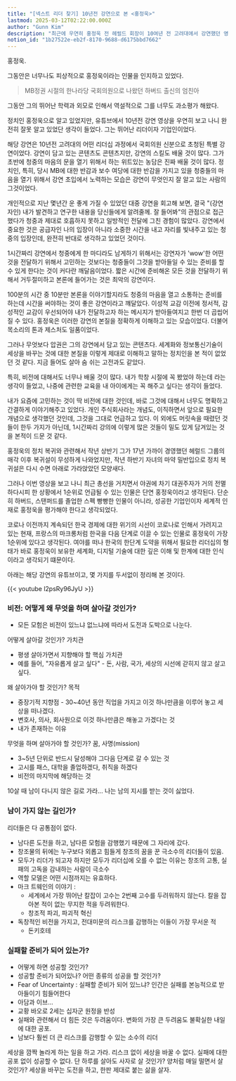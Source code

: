 ```yaml
---
title: "[넥스트 리더 찾기] 10년전 강연으로 본 <홍정욱>"
lastmod: 2025-03-12T02:22:00.000Z
author: "Gunn Kim"
description: "최근에 우연히 홍정욱 전 헤럴드 회장이 10여년 전 고려대에서 강연했던 영상을 보았다. 하버드 출신의 엄친아로만 알고 있었던 홍정욱의 진면목을 새롭게 발견한 순간이었다. 한국의 마크롱이 나온다면 단연 홍정욱이 될 수 있을 것이라 확신하게 되었다."
notion_id: "1b27522e-eb2f-8170-9688-d6175bbd7662"
---
```


홍정욱.

그동안은 너무나도 피상적으로 홍정욱이라는 인물을 인지하고 있었다.

> MB정권 시절의 한나라당 국회의원으로 나왔던 하버드 출신의 엄친아

그동안 그의 뛰어난 학력과 외모로 인해서 역설적으로 그를 너무도 과소평가 해왔다.

정치인 홍정욱으로 알고 있었지만, 유튜브에서 10년전 강연 영상을 우연히 보고 나니 완전히 잘못 알고 있었단 생각이 들었다. 그는 뛰어난 리더이자 기업인이었다.

해당 강연은 10년전 고려대의 어떤 리더십 과정에서 국회의원 신분으로 초청된 특별 강연이었다. 강연이 담고 있는 콘텐츠도 콘텐츠지만, 강연의 스킬도 배울 것이 많다. 그가 초반에 청중의 마음의 문을 열기 위해서 하는 위트있는 농담은 진짜 배울 것이 많다. 정치인, 특히, 당시 MB에 대한 반감과 보수 여당에 대한 반감을 가지고 있을 청중들의 마음을 열기 위해서 강연 초입에서 노력하는 모습은 강연이 무엇인지 잘 알고 있는 사람의 그것이었다. 

개인적으로 지난 몇년간 운 좋게 가질 수 있었던 대중 강연을 회고해 보면, 결국 "(강연자인) 내가 발견하고 연구한 내용을 당신들에게 알려줄께. 잘 들어봐"의 관점으로 접근했다가 청중과 제대로 호흡하지 못하고 일방적인 전달에 그친 경험이 많았다. 강연에서 중요한 것은 공급자인 나의 입장이 아니라 소중한 시간을 내고 자리를 빛내주고 있는 청중의 입장인데, 완전히 반대로 생각하고 있었던 것이다. 

1시간짜리 강연에서 청중에게 한 마디라도 남게하기 위해서는 강연자가 'wow'한 어떤 것을 전달하기 위해서 고민하는 것보다는 청중들이 그것을 받아들일 수 있는 준비를 할 수 있게 한다는 것이 커다란 깨달음이었다. 짧은 시간에 준비해온 모든 것을 전달하기 위해서 거두절미하고 본론에 들어가는 것은 최악의 강연이다. 

100분의 시간 중 10분만 본론을 이야기할지라도 청중의 마음을 열고 소통하는 준비를 하는데 시간을 써야하는 것이 좋은 강연이라고 꺠달았다. 이성적 교감 이전에 정서적, 감성적인 교감이 우선되어야 내가 전달하고자 하는 메시지가 받아들여지고 한번 더 곱씹어 질 수 있다. 홍정욱은 이러한 강연의 본질을 정확하게 이해하고 있는 모습이었다. 더불어 목소리의 톤과 제스처도 일품이었다.

그러나 무엇보다 압권은 그의 강연에서 담고 있는 콘텐츠다. 세계화와 정보통신기술이 세상을 바꾸는 것에 대한 본질을 이렇게 제대로 이해하고 말하는 정치인을 본 적이 없었던 것 같다. 지금 들어도 살아 숨 쉬는 고전과도 같았다.

특히, 비전에 대해서도 너무나 배울 것이 많다. 내가 학창 시절에 꼭 봤었야 하는데 라는 생각이 들었고, 나중에 관련한 교육을 내 아이에게는 꼭 해주고 싶다는 생각이 들었다.

내가 요즘에 고민하는 것이 딱 비전에 대한 것인데, 바로 그것에 대해서 너무도 명확하고 간결하게 이야기해주고 있었다. 개인 주식회사라는 개념도, 이직하면서 앞으로 필요한 개념으로 생각했던 것인데, 그것을 그대로 언급하고 있다. 이 외에도 머릿속을 때렸던 것들이 한두 가지가 아닌데, 1시간짜리 강의에 이렇게 많은 것들이 밀도 있게 담겨있는 것을 본적이 드문 것 같다.

홍정욱의 정치 복귀와 관련해서 작년 상반기 그가 17년 가까이 경영했던 헤럴드 그룹의 매각 이후 복귀설이 무성하게 나와었지만, 작년 하반기 자녀의 마약 밀반입으로 정치 복귀설은 다시 수면 아래로 가라앉았던 모양새다.

그러나 이번 영상을 보고 나니 최근 총선을 거치면서 야권에 차기 대권주자가 거의 전멸하다시피 한 상황에서 1순위로 언급될 수 있는 인물은 단연 홍정욱이라고 생각된다. 단순히 하버드, 스탠퍼드를 졸업한 스펙 빵빵한 인물이 아니라, 성공한 기업인이자 세계적 인재로 홍정욱을 평가해야 한다고 생각되었다.

코로나 이전까지 계속되던 한국 경제에 대한 위기의 시선이 코로나로 인해서 가려지고 있는 현재, 프랑스의 마크롱처럼 한국을 다음 단계로 이끌 수 있는 인물로 홍정욱이 가장 1순위에 있다고 생각된다. 여야를 떠나 한국의 한단계 도약을 위해서 필요한 리더십의 형태가 바로 홍정욱이 보유한 세계화, 디지털 기술에 대한 깊은 이해 및 한계에 대한 인식이라고 생각되기 떄문이다.

아래는 해당 강연의 유튜브이고, 몇 가지를 두서없이 정리해 본 것이다.

{{< youtube l2psRy96JyU >}} 
</br>

### 비전: 어떻게 왜 무엇을 하며 살아갈 것인가?
- 모든 모험은 비전이 있느냐 없느냐에 따라서 도전과 도박으로 나눈다.

어떻게 살아갈 것인가? 가치관
- 평생 살아가면서 지향해야 할 핵심 가치관
- 예를 들어, "자유롭게 살고 싶다" - 돈, 사람, 국가, 세상의 시선에 갇히지 않고 살고 싶다.

왜 살아가야 할 것인가? 목적
- 중장기적 지향점 - 30~40년 동안 직업을 가지고 이것 하나만큼을 이루어 놓고 세상을 떠나겠다.
- 변호사, 의사, 회사원으로 이것 하나만큼은 해놓고 가겠다는 것
- 내가 존재하는 이유

무엇을 하며 살아가야 할 것인가? 꿈, 사명(mission)
- 3~5년 단위로 반드시 달성해야 그다음 단계로 갈 수 있는 것
- 고시를 패스, 대학을 졸업하겠다, 취직을 하겠다
- 비전의 마지막에 해당하는 것

10살 때 남이 다니지 않은 길로 가라... 나는 남의 지시를 받는 것이 싫었다.

### 남이 가지 않는 길인가?
리더들은 다 공통점이 없다.
- 남다른 도전을 하고, 남다른 모험을 감행했기 때문에 그 자리에 갔다.
- 창조물의 뒤에는 누구보다 외롭고 힘들게 창조의 꿈을 꾼 극소수의 리더들이 있음.
- 모두가 리더가 되고자 하지만 모두가 리더십에 오를 수 없는 이유는 창조의 고통, 실패의 고독을 감내하는 사람이 극소수
- 역할 모델은 어떤 시점까지는 유효하다.
- 마크 트웨인의 이야기 : 
  - 세계에서 가장 뛰어난 칼잡이 고수는 2번째 고수를 두려워하지 않는다. 칼을 잡아본 적이 없는 무지한 적을 두려워한다.
  - 창조적 파괴, 파괴적 혁신
- 독창적인 비전을 가지고, 전대미문의 리스크를 감행하는 이들이 가장 무서운 적
  - 돈키호테

### 실패할 준비가 되어 있는가?
- 어떻게 하면 성공할 것인가?
- 성공할 준비가 되어있나? 어떤 종류의 성공을 할 것인가?
- Fear of Uncertainty : 실패할 준비가 되어 있느냐? 인간은 실패를 본능적으로 받아들이기 힘들어한다
- 아담과 이브...
- 교황 바오로 2세는 십자군 원정을 반성
- 실패와 관련해서 더 힘든 것은 두려움이다. 변화의 가장 큰 두려움도 불확실한 내일에 대한 공포.
- 남보다 훨씬 더 큰 리스크를 감행할 수 있는 소수의 리더

세상을 깜짝 놀라게 하는 일을 하고 가라.
리스크 없이 세상을 바꿀 수 없다. 실패에 대한 공포 없이 성공할 수 없다.
단 하루를 살아도 사자로 살 것인가? 양처럼 매일 떨면서 살 것인가?
세상을 바꾸는 도전을 하고, 한판 제대로 붙는 삶을 살자.

